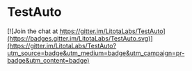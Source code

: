 # TestAuto

[![Join the chat at https://gitter.im/LitotaLabs/TestAuto](https://badges.gitter.im/LitotaLabs/TestAuto.svg)](https://gitter.im/LitotaLabs/TestAuto?utm_source=badge&utm_medium=badge&utm_campaign=pr-badge&utm_content=badge)

